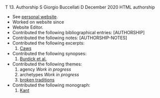 T 13. Authorship
S Giorgio Buccellati
D December 2020
HTML authorship



- See [personal website](http://www.giorgiobuccellati.net).
- Worked on website since
- Website Editor.
- Contributed the following bibliographical entries:
    [AUTHORSHIP]
- Contributed the following notes:
    [AUTHORSHIP-NOTES]
- Contributed the following excerpts:
    1. [Caws](../excerpts/Caws.htm)
- Contributed the following synopses:
    1. [Burdick et al.](../synopses/Burdick&al.htm)
- Contributed the following themes:
    1. agency *Work in progress*
    1. archetypes *Work in progress*
    1. [broken traditions](../themes/broken.htm)
- Contributed the following monograph:
    1. [Kant](../sub-Kant.htm)
